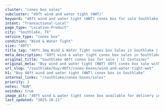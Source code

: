 ```yaml
---
cluster: "conex box sales"
subcluster: "40ft wind and water tight (WWT)"
keyword: "40ft wind and water tight (WWT) conex box for sale Southlake, TX"
intent: "Transactional-Local"
page_type: "Location-Product"
city: "Southlake, TX"
service_type: "conex box"
condition: "Wind & Water Tight"
size: "40ft"
title_tag: "40ft 3mq Wind & Water Tight conex box Sales in Southlake | LC Container"
meta_description: "40ft wind & water tight conex box sales in Southlake. Fast delivery, competitive pricing. Serving conex boxes area. Quote ID: WZ0. Call (214) 524-4168 for your free quote today."
original_title: "Southlake 40ft conex box for sale | LC Container"
original_meta: "Buy wind and water tight (WWT) 40ft conex box sale with local delivery in Southlake, TX. LC Container — local Since 2003. Request a fast quote today."
url_slug: "/southlake/buy/40ft/conex-boxes/wind-and-water-tight-wwt"
h1: "Buy 40ft wind and water tight (WWT) conex box in Southlake"
internal_links: "/southlake/conex-boxes/sales"
priority: 3
notes: "NaN"
noindex: true
image_alt: "40ft wind & water tight conex box available for delivery in Southlake"
last_updated: "2025-10-21"
---
```


<!-- TODO: Add unique city/inventory copy, images, and internal links here. -->
